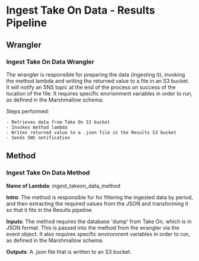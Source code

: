 # Ingest Take On Data - Results Pipeline

## Wrangler

### Ingest Take On Data Wrangler

The wrangler is responsible for preparing the data (ingesting it), invoking the method lambda and writing the returned value to a file in an S3 bucket. It will notify an SNS topic at the end of the process on success of the location of the file. It requires specific envrionment variables in order to run, as defined in the Marshmallow schema.

Steps performed:

    - Retrieves data from Take On S3 bucket
    - Invokes method lambda
    - Writes returned value to a .json file in the Results S3 bucket
    - Sends SNS notification

## Method

### Ingest Take On Data Method

**Name of Lambda**: ingest_takeon_data_method

**Intro**: The method is responsible for for filtering the ingested data by period, and then extracting the required values from the JSON and transforming it so that it fits in the Results pipeline.

**Inputs**: The method requires the database 'dump' from Take On, which is in JSON format. This is passed into the method from the wrangler via the event object. It also requires specific environment
variables in order to run, as defined in the Marshmallow schema.

**Outputs**: A .json file that is written to an S3 bucket.